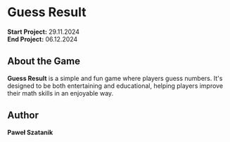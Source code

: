 # Guess Result
**Start Project:** 29.11.2024  
**End Project:** 06.12.2024  

## About the Game
**Guess Result** is a simple and fun game where players guess numbers. It's designed to be both entertaining and educational, helping players improve their math skills in an enjoyable way.

## Author
**Paweł Szatanik**
